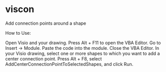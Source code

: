 # viscon
Add connection points around a shape

How to Use:

Open Visio and your drawing.
Press Alt + F11 to open the VBA Editor.
Go to Insert -> Module.
Paste the code into the module.
Close the VBA Editor.
In your Visio drawing, select one or more shapes to which you want to add a center connection point.
Press Alt + F8, select AddCenterConnectionPointToSelectedShapes, and click Run.
